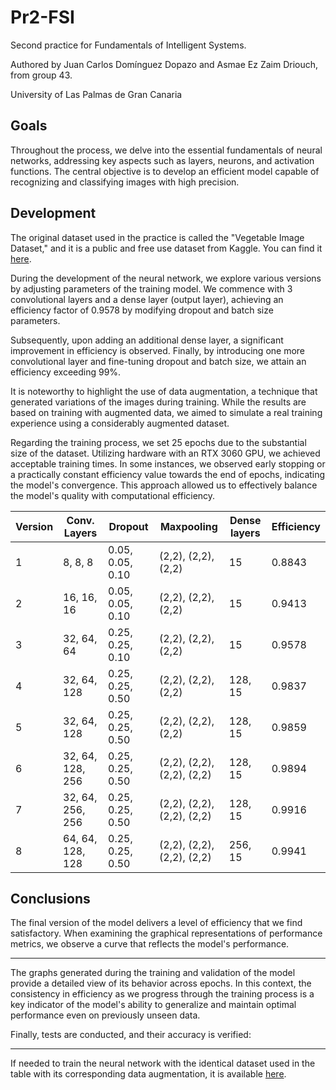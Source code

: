 # Pr2-FSI
Second practice for Fundamentals of Intelligent Systems.

Authored by Juan Carlos Domínguez Dopazo and Asmae Ez Zaim Driouch, from group 43.

University of Las Palmas de Gran Canaria


## Goals

Throughout the process, we delve into the essential fundamentals of neural networks, addressing key aspects such as layers, neurons, and activation functions. The central objective is to develop an efficient model capable of recognizing and classifying images with high precision.

## Development

The original dataset used in the practice is called the "Vegetable Image Dataset," and it is a public and free use dataset from Kaggle. You can find it [here](https://www.kaggle.com/datasets/misrakahmed/vegetable-image-dataset).

During the development of the neural network, we explore various versions by adjusting parameters of the training model. We commence with 3 convolutional layers and a dense layer (output layer), achieving an efficiency factor of 0.9578 by modifying dropout and batch size parameters. 

Subsequently, upon adding an additional dense layer, a significant improvement in efficiency is observed. Finally, by introducing one more convolutional layer and fine-tuning dropout and batch size, we attain an efficiency exceeding 99%.

It is noteworthy to highlight the use of data augmentation, a technique that generated variations of the images during training. While the results are based on training with augmented data, we aimed to simulate a real training experience using a considerably augmented dataset.

Regarding the training process, we set 25 epochs due to the substantial size of the dataset. Utilizing hardware with an RTX 3060 GPU, we achieved acceptable training times. In some instances, we observed early stopping or a practically constant efficiency value towards the end of epochs, indicating the model's convergence. This approach allowed us to effectively balance the model's quality with computational efficiency.

| Version | Conv. Layers | Dropout | Maxpooling | Dense layers | Efficiency |
| --- | ------------ | ------- | ---------- | ------------ | ---------- |
| 1   | 8, 8, 8            | 0.05, 0.05, 0.10    | (2,2), (2,2), (2,2)     | 15          | 0.8843     |
| 2   | 16, 16, 16          | 0.05, 0.05, 0.10    | (2,2), (2,2), (2,2)      | 15           | 0.9413     |
| 3   | 32, 64, 64           | 0.25, 0.25, 0.10    | (2,2), (2,2), (2,2)     |  15           | 0.9578     |
| 4   | 32, 64, 128           | 0.25, 0.25, 0.50    | (2,2), (2,2), (2,2)      | 128, 15          | 0.9837     |
| 5   | 32, 64, 128          | 0.25, 0.25, 0.50    | (2,2), (2,2), (2,2)      | 128, 15          | 0.9859     |
| 6   | 32, 64, 128, 256           | 0.25, 0.25, 0.50    | (2,2), (2,2), (2,2), (2,2)      | 128, 15    | 0.9894     |
| 7   | 32, 64, 256, 256          | 0.25, 0.25, 0.50   | (2,2), (2,2), (2,2), (2,2)     | 128, 15     | 0.9916     |
| 8   | 64, 64, 128, 128           | 0.25, 0.25, 0.50   | (2,2), (2,2), (2,2), (2,2)     | 256, 15          | 0.9941     |


## Conclusions
The final version of the model delivers a level of efficiency that we find satisfactory. When examining the graphical representations of performance metrics, we observe a curve that reflects the model's performance. 

---

The graphs generated during the training and validation of the model provide a detailed view of its behavior across epochs. In this context, the consistency in efficiency as we progress through the training process is a key indicator of the model's ability to generalize and maintain optimal performance even on previously unseen data.

Finally, tests are conducted, and their accuracy is verified:


---

If needed to train the neural network with the identical dataset used in the table with its corresponding data augmentation, it is available [here](https://alumnosulpgc-my.sharepoint.com/:u:/g/personal/juan_dominguez113_alu_ulpgc_es/EXnoJ80Be-9CoQKoFEwPYBwBV3GM1fqbAJAzmI2F25f6VA?e=DESfXl).

